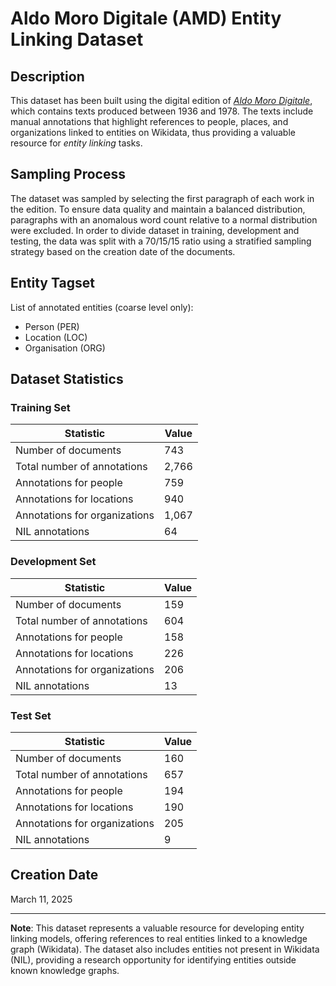 # Aldo Moro Digitale (AMD) Entity Linking Dataset

## Description
This dataset has been built using the digital edition of [*Aldo Moro Digitale*](https://aldomorodigitale.unibo.it/), which contains texts produced 
between 1936 and 1978. The texts include manual annotations that highlight references to people, places, and organizations linked to entities on Wikidata, thus providing a valuable resource for *entity linking* tasks.

## Sampling Process
The dataset was sampled by selecting the first paragraph of each work in the edition. To ensure data quality and 
maintain a balanced distribution, paragraphs with an anomalous word count relative to a normal distribution were 
excluded. In order to divide dataset in training, development and testing, the data was split with a 70/15/15 ratio 
using a 
stratified sampling strategy based on the creation date of the documents.

## Entity Tagset

List of annotated entities (coarse level only):

* Person (PER)
* Location (LOC)
* Organisation (ORG)

## Dataset Statistics

### Training Set

| Statistic                     | Value |
|-------------------------------|-------|
| Number of documents           | 743   |
| Total number of annotations   | 2,766 |
| Annotations for people        | 759   |
| Annotations for locations     | 940   |
| Annotations for organizations | 1,067   |
| NIL annotations               | 64    |


### Development Set

| Statistic                     | Value |
|-------------------------------|-------|
| Number of documents           | 159   |
| Total number of annotations   | 604   |
| Annotations for people        | 158   |
| Annotations for locations     | 226   |
| Annotations for organizations | 206   |
| NIL annotations               | 13    |

### Test Set

| Statistic                     | Value |
|-------------------------------|-------|
| Number of documents           | 160   |
| Total number of annotations   | 657   |
| Annotations for people        | 194   |
| Annotations for locations     | 190   |
| Annotations for organizations | 205   |
| NIL annotations               | 9    |

## Creation Date
March 11, 2025

---

**Note**: This dataset represents a valuable resource for developing entity linking models, offering references to real entities linked to a knowledge graph (Wikidata). The dataset also includes entities not present in Wikidata (NIL), providing a research opportunity for identifying entities outside known knowledge graphs.
